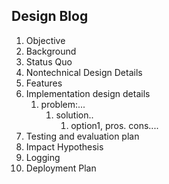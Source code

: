 ## Design Blog

1. Objective
2. Background
3. Status Quo
4. Nontechnical Design Details
5. Features
6. Implementation design details
   1. problem:...
      1. solution.. 
         1. option1, pros. cons....
7. Testing and evaluation plan
8. Impact Hypothesis
9. Logging
10. Deployment Plan